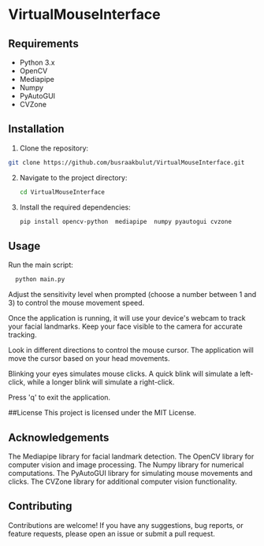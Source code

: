 # VirtualMouseInterface

## Requirements

- Python 3.x
- OpenCV
- Mediapipe
- Numpy
- PyAutoGUI
- CVZone

## Installation

1. Clone the repository:

```bash
git clone https://github.com/busraakbulut/VirtualMouseInterface.git
```
2. Navigate to the project directory:

   ```bash
   cd VirtualMouseInterface
   ```
3. Install the required dependencies:

   ```bash
   pip install opencv-python  mediapipe  numpy pyautogui cvzone
   ```
   
## Usage
Run the main script:

 ```bash
   python main.py
   ```
   Adjust the sensitivity level when prompted (choose a number between 1 and 3) to control the mouse movement speed.
   
   Once the application is running, it will use your device's webcam to track your facial landmarks. Keep your face visible to the camera for accurate tracking.
   
   Look in different directions to control the mouse cursor. The application will move the cursor based on your head movements.
   
   Blinking your eyes simulates mouse clicks. A quick blink will simulate a left-click, while a longer blink will simulate a right-click.
   
   Press 'q' to exit the application.
   
   ##License
   This project is licensed under the MIT License.
   
   ## Acknowledgements
   The Mediapipe library for facial landmark detection.
   The OpenCV library for computer vision and image processing.
   The Numpy library for numerical computations.
   The PyAutoGUI library for simulating mouse movements and clicks.
   The CVZone library for additional computer vision functionality.
   
   ## Contributing
   Contributions are welcome! If you have any suggestions, bug reports, or feature requests, please open an issue or submit a pull request.
